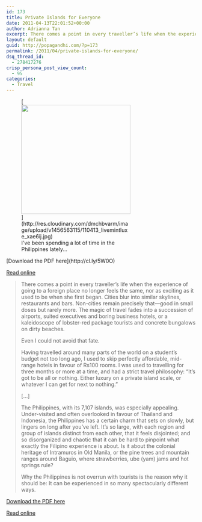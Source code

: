 ```yaml
---
id: 173
title: Private Islands for Everyone
date: 2011-04-13T22:01:52+00:00
author: Adrianna Tan
excerpt: There comes a point in every traveller’s life when the experience of going to a foreign place no longer feels the same, nor as exciting as it used to be when she first began. Cities blur into similar skylines, restaurants and bars. Non-cities remain precisely that—good in small doses but rarely more. The magic of travel fades into a succession of airports, suited executives and boring business hotels, or a kaleidoscope of lobster-red package tourists and concrete bungalows on dirty beaches. Even I could not avoid that fate.
layout: default
guid: http://popagandhi.com/?p=173
permalink: /2011/04/private-islands-for-everyone/
dsq_thread_id:
  - 278417276
crisp_persona_post_view_count:
  - 95
categories:
  - Travel
---
```

<figure id="attachment_175" style="width: 290px" class="wp-caption alignleft">[<img src="http://res.cloudinary.com/dmchbvarm/image/upload/c_crop,h_290,w_290,x_175,y_0/v1456563115/110413_livemintluxe_xae6ij.jpg" alt="" title="110413_livemintluxe" width="290" height="290" class="size-thumbnail wp-image-175" />](http://res.cloudinary.com/dmchbvarm/image/upload/v1456563115/110413_livemintluxe_xae6ij.jpg)<figcaption class="wp-caption-text">I've been spending a lot of time in the Philippines lately...</figcaption></figure>[Download the PDF here](http://cl.ly/5W0O)

[Read online](http://www.livemint.com/articles/2011/03/24194106/King-of-your-island.html)

> There comes a point in every traveller’s life when the experience of going to a foreign place no longer feels the same, nor as exciting as it used to be when she first began. Cities blur into similar skylines, restaurants and bars. Non-cities remain precisely that—good in small doses but rarely more. The magic of travel fades into a succession of airports, suited executives and boring business hotels, or a kaleidoscope of lobster-red package tourists and concrete bungalows on dirty beaches.
>
> Even I could not avoid that fate.
>
> Having travelled around many parts of the world on a student’s budget not too long ago, I used to skip perfectly affordable, mid-range hotels in favour of Rs100 rooms. I was used to travelling for three months or more at a time, and had a strict travel philosophy: “It’s got to be all or nothing. Either luxury on a private island scale, or whatever I can get for next to nothing.”
>
> [&#8230;]
>
> The Philippines, with its 7,107 islands, was especially appealing. Under-visited and often overlooked in favour of Thailand and Indonesia, the Philippines has a certain charm that sets on slowly, but lingers on long after you’ve left. It’s so large, with each region and group of islands distinct from each other, that it feels disjointed; and so disorganized and chaotic that it can be hard to pinpoint what exactly the Filipino experience is about. Is it about the colonial heritage of Intramuros in Old Manila, or the pine trees and mountain ranges around Baguio, where strawberries, ube (yam) jams and hot springs rule?
>
> Why the Philippines is not overrun with tourists is the reason why it should be: It can be experienced in so many spectacularly different ways.

[Download the PDF here](http://cl.ly/5W0O)

[Read online](http://www.livemint.com/articles/2011/03/24194106/King-of-your-island.html)
